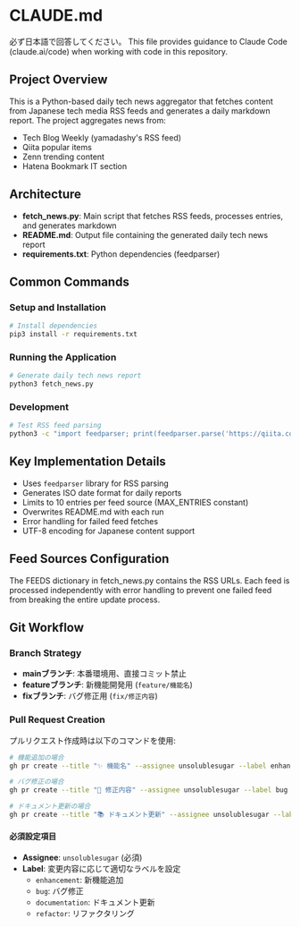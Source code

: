 # CLAUDE.md

必ず日本語で回答してください。
This file provides guidance to Claude Code (claude.ai/code) when working with code in this repository.

## Project Overview

This is a Python-based daily tech news aggregator that fetches content from Japanese tech media RSS feeds and generates a daily markdown report. The project aggregates news from:
- Tech Blog Weekly (yamadashy's RSS feed)
- Qiita popular items
- Zenn trending content
- Hatena Bookmark IT section

## Architecture

- **fetch_news.py**: Main script that fetches RSS feeds, processes entries, and generates markdown
- **README.md**: Output file containing the generated daily tech news report
- **requirements.txt**: Python dependencies (feedparser)

## Common Commands

### Setup and Installation
```bash
# Install dependencies
pip3 install -r requirements.txt
```

### Running the Application
```bash
# Generate daily tech news report
python3 fetch_news.py
```

### Development
```bash
# Test RSS feed parsing
python3 -c "import feedparser; print(feedparser.parse('https://qiita.com/popular-items/feed').entries[0].title)"
```

## Key Implementation Details

- Uses `feedparser` library for RSS parsing
- Generates ISO date format for daily reports
- Limits to 10 entries per feed source (MAX_ENTRIES constant)
- Overwrites README.md with each run
- Error handling for failed feed fetches
- UTF-8 encoding for Japanese content support

## Feed Sources Configuration

The FEEDS dictionary in fetch_news.py contains the RSS URLs. Each feed is processed independently with error handling to prevent one failed feed from breaking the entire update process.

## Git Workflow

### Branch Strategy
- **mainブランチ**: 本番環境用、直接コミット禁止
- **featureブランチ**: 新機能開発用 (`feature/機能名`)
- **fixブランチ**: バグ修正用 (`fix/修正内容`)

### Pull Request Creation
プルリクエスト作成時は以下のコマンドを使用:

```bash
# 機能追加の場合
gh pr create --title "✨ 機能名" --assignee unsolublesugar --label enhancement --body "PR説明"

# バグ修正の場合  
gh pr create --title "🐛 修正内容" --assignee unsolublesugar --label bug --body "修正説明"

# ドキュメント更新の場合
gh pr create --title "📚 ドキュメント更新" --assignee unsolublesugar --label documentation --body "更新説明"
```

#### 必須設定項目
- **Assignee**: `unsolublesugar` (必須)
- **Label**: 変更内容に応じて適切なラベルを設定
  - `enhancement`: 新機能追加
  - `bug`: バグ修正
  - `documentation`: ドキュメント更新
  - `refactor`: リファクタリング